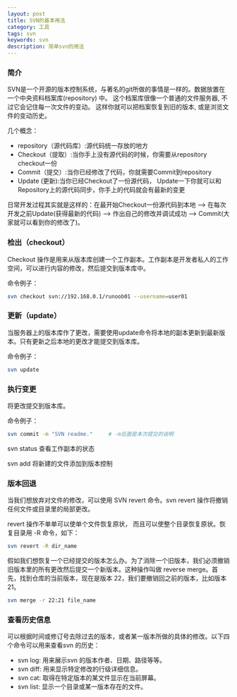```yaml
---
layout: post
title: SVN的基本用法
category: 工具
tags: svn
keywords: svn
description: 简单svn的用法
---
```


### 简介

SVN是一个开源的版本控制系统，与著名的git所做的事情是一样的。数据放置在一个中央资料档案库(repository) 中。 这个档案库很像一个普通的文件服务器, 不过它会记住每一次文件的变动。 这样你就可以把档案恢复到旧的版本, 或是浏览文件的变动历史。

几个概念：
- repository（源代码库）:源代码统一存放的地方
- Checkout（提取）:当你手上没有源代码的时候，你需要从repository checkout一份
- Commit（提交）:当你已经修改了代码，你就需要Commit到repository
- Update (更新):当你已经Checkout了一份源代码， Update一下你就可以和Repository上的源代码同步，你手上的代码就会有最新的变更

日常开发过程其实就是这样的：在最开始Checkout一份源代码到本地 --> 在每次开发之前Update(获得最新的代码) --> 作出自己的修改并调试成功 --> Commit(大家就可以看到你的修改了)。

### 检出（checkout）

Checkout 操作是用来从版本库创建一个工作副本。工作副本是开发者私人的工作空间，可以进行内容的修改，然后提交到版本库中。

命令例子：

```bash
svn checkout svn://192.168.0.1/runoob01 --username=user01
```

### 更新（update）

当服务器上的版本库作了更改，需要使用update命令将本地的副本更新到最新版本。只有更新之后本地的更改才能提交到版本库。

命令例子：

```bash
svn update
```

### 执行变更

将更改提交到版本库。

命令例子：

```bash
svn commit -m "SVN readme."     # -m后面是本次提交的说明
```

svn status 查看工作副本的状态

svn add 将新建的文件添加到版本控制

### 版本回退

当我们想放弃对文件的修改，可以使用 SVN revert 命令。svn revert 操作将撤销任何文件或目录里的局部更改。

revert 操作不单单可以使单个文件恢复原状， 而且可以使整个目录恢复原状。恢复目录用 -R 命令，如下：

```bash
svn revert -R dir_name
```

假如我们想恢复一个已经提交的版本怎么办。为了消除一个旧版本，我们必须撤销旧版本里的所有更改然后提交一个新版本。这种操作叫做 reverse merge。首先，找到仓库的当前版本，现在是版本 22，我们要撤销回之前的版本，比如版本 21。

```bash
svn merge -r 22:21 file_name
```

### 查看历史信息

可以根据时间或修订号去除过去的版本，或者某一版本所做的具体的修改。以下四个命令可以用来查看svn 的历史：

- svn log: 用来展示svn 的版本作者、日期、路径等等。
- svn diff: 用来显示特定修改的行级详细信息。
- svn cat: 取得在特定版本的某文件显示在当前屏幕。
- svn list: 显示一个目录或某一版本存在的文件。

